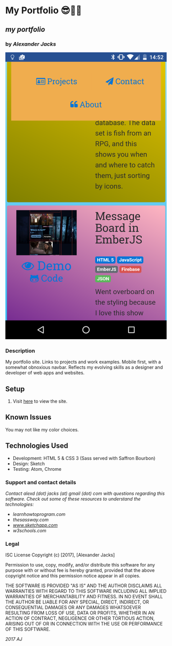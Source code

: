 # My Portfolio :sunglasses::high_brightness::id:
## _my portfolio_
### by _Alexander Jacks_

![screenshot](/img/screenshot.png)
### Description
My portfolio site. Links to projects and work examples. Mobile first, with a somewhat obnoxious navbar.
Reflects my evolving skills as a designer and developer of web apps and websites.

## Setup
1. Visit [here](https://alexanderjacks.com/) to view the site.

## Known Issues
You may not like my color choices.

## Technologies Used
- Development: HTML 5 & CSS 3 (Sass served with Saffron Bourbon)
- Design: Sketch
- Testing: Atom, Chrome

### Support and contact details
_Contact alexd (dot) jacks (at) gmail (dot) com with questions regarding this software.
Check out some of these resources to understand the technologies:_
- _learnhowtoprogram.com_
- _thesassway.com_
- _www.sketchapp.com_
- _w3schools.com_

### Legal
ISC License
Copyright (c) [2017], [Alexander Jacks]

Permission to use, copy, modify, and/or distribute this software for any purpose with or without fee is hereby granted, provided that the above copyright notice and this permission notice appear in all copies.

THE SOFTWARE IS PROVIDED "AS IS" AND THE AUTHOR DISCLAIMS ALL WARRANTIES WITH REGARD TO THIS SOFTWARE INCLUDING ALL IMPLIED WARRANTIES OF MERCHANTABILITY AND FITNESS. IN NO EVENT SHALL THE AUTHOR BE LIABLE FOR ANY SPECIAL, DIRECT, INDIRECT, OR CONSEQUENTIAL DAMAGES OR ANY DAMAGES WHATSOEVER RESULTING FROM LOSS OF USE, DATA OR PROFITS, WHETHER IN AN ACTION OF CONTRACT, NEGLIGENCE OR OTHER TORTIOUS ACTION, ARISING OUT OF OR IN CONNECTION WITH THE USE OR PERFORMANCE OF THIS SOFTWARE.

*2017 AJ*
